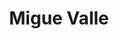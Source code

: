 ---
layout: profile
title: Migue Valle
pic: /assets/img/profiles/miguevalle.jpg
badges: [/assets/img/badges/madrid.png, /assets/img/badges/tottenham.png]
description: Descripción
twitter: https://twitter.com/miguevalle
mail: mailto:miguevalle95@gmail.com
---